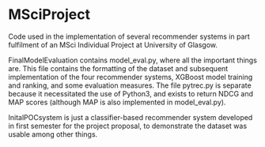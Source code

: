 # MSciProject
Code used in the implementation of several recommender systems in part fulfilment of an MSci Individual Project at University of Glasgow.


FinalModelEvaluation contains model_eval.py, where all the important things are. This file contains the formatting of the dataset and subsequent implementation of the four recommender systems, XGBoost model training and ranking, and some evaluation measures. The file pytrec.py is separate because it necessitated the use of Python3, and exists to return NDCG and MAP scores (although MAP is also implemented in model_eval.py).

InitalPOCsystem is just a classifier-based recommender system developed in first semester for the project proposal, to demonstrate the dataset was usable among other things.
